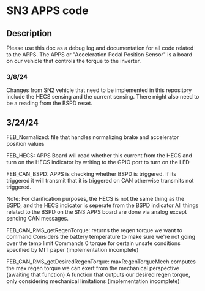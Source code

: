# SN3 APPS code 

## Description
Please use this doc as a debug log and documentation for all code related to the APPS. 
The APPS or "Acceleration Pedal Position Sensor" is a board on our vehicle that controls the
torque to the inverter. 

### 3/8/24 
Changes from SN2 vehicle that need to be implemented in this repository include the HECS sensing 
and the current sensing. There might also need to be a reading from the BSPD reset. 

## 3/24/24


FEB_Normalized: file that handles normalizing brake and accelerator position values

FEB_HECS: APPS Board will read whether this current from the HECS and turn on the HECS indicator by writing to the GPIO port
to turn on the LED

FEB_CAN_BSPD: APPS is checking whether BSPD is triggered. If its triggered it will transmit that it is triggered on CAN
otherwise transmits not triggered.

Note: For clarification purposes, the HECS is not the same thing as the BSPD, and the HECS indicator is seperate from the BSPD indicator
All things related to the BSPD on the SN3 APPS board are done via analog except sending CAN messages. 


FEB_CAN_RMS_getRegenTorque: returns the regen torque we want to command
Considers the battery temperature to make sure we're not going over the temp limit
Commands 0 torque for certain unsafe conditions specified by MIT paper (implementation incomplete)

FEB_CAN_RMS_getDesiredRegenTorque: maxRegenTorqueMech computes the max regen torque we can exert from the mechanical perspective (awaiting that function)
A function that outputs our desired regen torque, only considering mechanical limitations (implementation incomplete)
